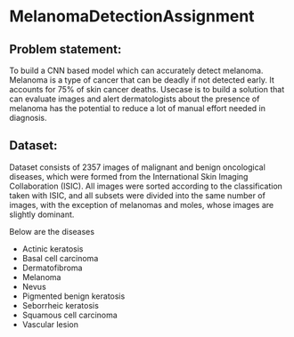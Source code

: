 # MelanomaDetectionAssignment

## Problem statement: 
To build a CNN based model which can accurately detect melanoma. Melanoma is a type of cancer that can be deadly if not detected early. It accounts for 75% of skin cancer deaths. Usecase is to build a solution that can evaluate images and alert dermatologists about the presence of melanoma has the potential to reduce a lot of manual effort needed in diagnosis.

## Dataset:
Dataset consists of 2357 images of malignant and benign oncological diseases, which were formed from the International Skin Imaging Collaboration (ISIC). All images were sorted according to the classification taken with ISIC, and all subsets were divided into the same number of images, with the exception of melanomas and moles, whose images are slightly dominant. 

Below are the diseases
- Actinic keratosis
- Basal cell carcinoma
- Dermatofibroma
- Melanoma
- Nevus
- Pigmented benign keratosis
- Seborrheic keratosis
- Squamous cell carcinoma
- Vascular lesion